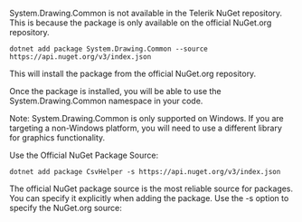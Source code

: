 System.Drawing.Common is not available in the Telerik NuGet repository. This is because the package is only available on the official NuGet.org repository.

    dotnet add package System.Drawing.Common --source https://api.nuget.org/v3/index.json

This will install the package from the official NuGet.org repository.

Once the package is installed, you will be able to use the System.Drawing.Common namespace in your code.

Note: System.Drawing.Common is only supported on Windows. If you are targeting a non-Windows platform, you will need to use a different library for graphics functionality.



Use the Official NuGet Package Source:

    dotnet add package CsvHelper -s https://api.nuget.org/v3/index.json
The official NuGet package source is the most reliable source for packages. You can specify it explicitly when adding the package. Use the -s option to specify the NuGet.org source:
